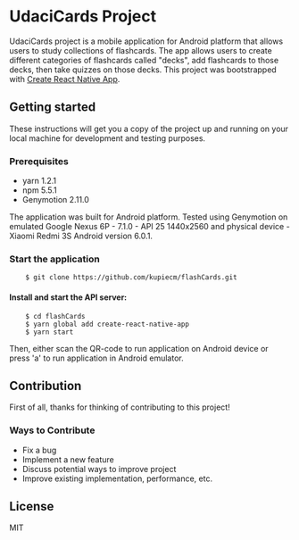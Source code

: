 # UdaciCards Project

UdaciCards project is a mobile application for Android platform that allows users to study collections of flashcards. 
The app allows users to create different categories of flashcards called "decks", add flashcards to those decks, 
then take quizzes on those decks.
This project was bootstrapped with [Create React Native App](https://github.com/react-community/create-react-native-app).

## Getting started
These instructions will get you a copy of the project up and running on your local machine for development and testing purposes.

### Prerequisites

* yarn 1.2.1
* npm 5.5.1
* Genymotion 2.11.0

The application was built for Android platform. Tested using Genymotion on emulated Google Nexus 6P - 7.1.0 - API 25 1440x2560 
and physical device - Xiaomi Redmi 3S Android version 6.0.1.

### Start the application

```shell
    $ git clone https://github.com/kupiecm/flashCards.git
```
#### Install and start the API server:

```shell
    $ cd flashCards
    $ yarn global add create-react-native-app
    $ yarn start    
```
Then, either scan the QR-code to run application on Android device or press 'a' to run application in Android emulator.

## Contribution
First of all, thanks for thinking of contributing to this project!

###  Ways to Contribute

* Fix a bug
* Implement a new feature
* Discuss potential ways to improve project
* Improve existing implementation, performance, etc.

## License
MIT